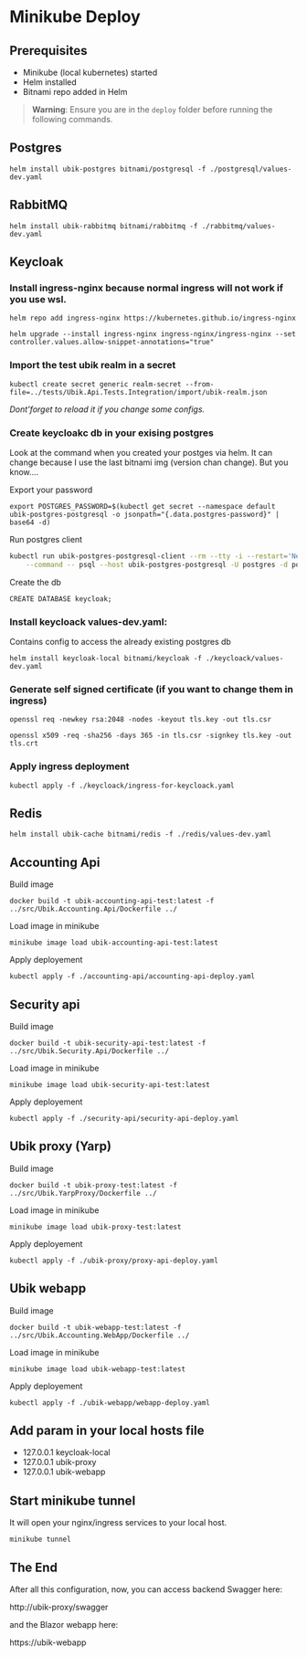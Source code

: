 # Minikube Deploy

## Prerequisites

- Minikube (local kubernetes) started
- Helm installed
- Bitnami repo added in Helm

> **Warning**: Ensure you are in the `deploy` folder before running the following commands.

## Postgres

`helm install ubik-postgres bitnami/postgresql -f ./postgresql/values-dev.yaml`

## RabbitMQ

`helm install ubik-rabbitmq bitnami/rabbitmq -f ./rabbitmq/values-dev.yaml`

## Keycloak

### Install ingress-nginx because normal ingress will not work if you use wsl.

`helm repo add ingress-nginx https://kubernetes.github.io/ingress-nginx`

`helm upgrade --install ingress-nginx ingress-nginx/ingress-nginx --set controller.values.allow-snippet-annotations="true"`

### Import the test ubik realm in a secret

`kubectl create secret generic realm-secret --from-file=../tests/Ubik.Api.Tests.Integration/import/ubik-realm.json`

*Dont'forget to reload it if you change some configs.*

### Create keycloakc db in your exising postgres

Look at the command when you created your postges via helm. It can change because I use the last bitnami img (version chan change). But you know....

Export your password

`export POSTGRES_PASSWORD=$(kubectl get secret --namespace default ubik-postgres-postgresql -o jsonpath="{.data.postgres-password}" | base64 -d)`

Run postgres client

```bash
kubectl run ubik-postgres-postgresql-client --rm --tty -i --restart='Never' --namespace default --image docker.io/bitnami/postgresql:17.0.0-debian-12-r9 --env="PGPASSWORD=$POSTGRES_PASSWORD" \
    --command -- psql --host ubik-postgres-postgresql -U postgres -d postgres -p 5432
```

Create the db

`CREATE DATABASE keycloak;`

### Install keycloack values-dev.yaml:

Contains config to access the already existing postgres db

`helm install keycloak-local bitnami/keycloak -f ./keycloack/values-dev.yaml`

### Generate self signed certificate (if you want to change them in ingress)

`openssl req -newkey rsa:2048 -nodes -keyout tls.key -out tls.csr`

`openssl x509 -req -sha256 -days 365 -in tls.csr -signkey tls.key -out tls.crt`

### Apply ingress deployment

`kubectl apply -f ./keycloack/ingress-for-keycloack.yaml`

## Redis

`helm install ubik-cache bitnami/redis -f ./redis/values-dev.yaml`

## Accounting Api

Build image

`docker build -t ubik-accounting-api-test:latest -f ../src/Ubik.Accounting.Api/Dockerfile ../`

Load image in minikube

`minikube image load ubik-accounting-api-test:latest`

Apply deployement

`kubectl apply -f ./accounting-api/accounting-api-deploy.yaml`

## Security api

Build image

`docker build -t ubik-security-api-test:latest -f ../src/Ubik.Security.Api/Dockerfile ../`

Load image in minikube

`minikube image load ubik-security-api-test:latest`

Apply deployement

`kubectl apply -f ./security-api/security-api-deploy.yaml`

## Ubik proxy (Yarp)

Build image

`docker build -t ubik-proxy-test:latest -f ../src/Ubik.YarpProxy/Dockerfile ../`

Load image in minikube

`minikube image load ubik-proxy-test:latest`

Apply deployement

`kubectl apply -f ./ubik-proxy/proxy-api-deploy.yaml`

## Ubik webapp

Build image

`docker build -t ubik-webapp-test:latest -f ../src/Ubik.Accounting.WebApp/Dockerfile ../`

Load image in minikube

`minikube image load ubik-webapp-test:latest`

Apply deployement

`kubectl apply -f ./ubik-webapp/webapp-deploy.yaml`

## Add param in your local hosts file

- 127.0.0.1  keycloak-local
- 127.0.0.1  ubik-proxy
- 127.0.0.1  ubik-webapp

## Start minikube tunnel

It will open your nginx/ingress services to your local host.

`minikube tunnel`

## The End

After all this configuration, now, you can access backend Swagger here:

http://ubik-proxy/swagger

and the Blazor webapp here:

https://ubik-webapp